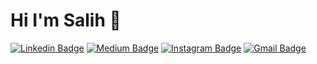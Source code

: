 # Hi I'm Salih 👋
[![Linkedin Badge](https://img.shields.io/badge/-jlim-blue?style=flat&logo=Linkedin&logoColor=white&link=www.linkedin.com/in/SalihGungormez/)](www.linkedin.com/in/SalihGungormez)
[![Medium Badge](https://img.shields.io/badge/-@__jessicalim-000000?style=flat&labelColor=000000&logo=Medium&link=https://medium.com/@salihgnrmz27)](https://medium.com/@salihgnrmz27)
[![Instagram Badge](https://img.shields.io/badge/-@jlim__slam-purple?style=flat&logo=instagram&logoColor=white&link=https://www.instagram.com/salihgngormez/)](https://www.instagram.com/salihgngormez/)
[![Gmail Badge](https://img.shields.io/badge/-jessicalim813-c14438?style=flat&logo=Gmail&logoColor=white&link=mailto:salihgungormez@outlook.com)](mailto:salihgungormez@outlook.com)




<!--
**Psychep/Psychep** is a ✨ _special_ ✨ repository because its `README.md` (this file) appears on your GitHub profile.

Here are some ideas to get you started:

- 🔭 I’m currently working on ...
- 🌱 I’m currently learning ...
- 👯 I’m looking to collaborate on ...
- 🤔 I’m looking for help with ...
- 💬 Ask me about ...
- 📫 How to reach me: ...
- 😄 Pronouns: ...
- ⚡ Fun fact: ...
-->
